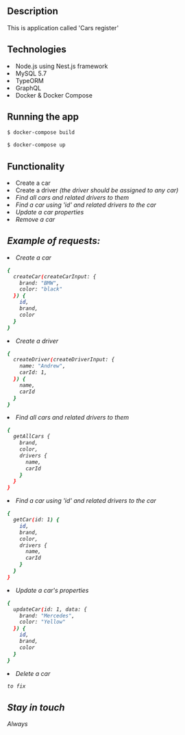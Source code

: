 ## Description

This is application called 'Cars register'

## Technologies


<li> Node.js using Nest.js framework
<li> MySQL 5.7
<li> TypeORM
<li> GraphQL
<li> Docker & Docker Compose

## Running the app

```bash
$ docker-compose build

$ docker-compose up

```

## Functionality
<li> Create a car
<li> Create a driver 
<i> (the driver should be assigned to any car) <i>
<li> Find all cars and related drivers to them
<li> Find a car using 'id' and related drivers to the car
<li> Update a car properties
<li> Remove a car

## Example of requests:
<li> Create a car
  
```bash
{
  createCar(createCarInput: {
    brand: "BMW",
    color: "black"
  }) {
    id,
    brand,
    color
  }
}

```
<li> Create a driver 
  
```bash
{
  createDriver(createDriverInput: {
    name: "Andrew",
    carId: 1,
  }) {
    name,
    carId
  }
}

```
<li> Find all cars and related drivers to them
  
```bash
{
  getAllCars {
    brand,
    color,
    drivers {
      name,
      carId
    }
  }
}
```
<li> Find a car using 'id' and related drivers to the car
  
```bash
{
  getCar(id: 1) {
    id,
    brand,
    color,
    drivers {
      name,
      carId
    }
  }
}

```
<li> Update a car's properties
  
```bash
{
  updateCar(id: 1, data: {
    brand: "Mercedes",
    color: "Yellow"
  }) {
  	id,
    brand,
    color
  }
}

```
<li> Delete a car
  
```bash
to fix

```

## Stay in touch
Always